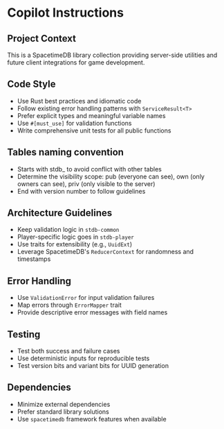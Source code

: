# Copilot Instructions

## Project Context
This is a SpacetimeDB library collection providing server-side utilities and future client integrations for game development.

## Code Style
- Use Rust best practices and idiomatic code
- Follow existing error handling patterns with `ServiceResult<T>`
- Prefer explicit types and meaningful variable names
- Use `#[must_use]` for validation functions
- Write comprehensive unit tests for all public functions

## Tables naming convention
- Starts with stdb_ to avoid conflict with other tables
- Determine the visibility scope: pub (everyone can see), own (only owners can see), priv (only visible to the server)
- End with version number to follow guidelines

## Architecture Guidelines
- Keep validation logic in `stdb-common`
- Player-specific logic goes in `stdb-player`
- Use traits for extensibility (e.g., `UuidExt`)
- Leverage SpacetimeDB's `ReducerContext` for randomness and timestamps

## Error Handling
- Use `ValidationError` for input validation failures
- Map errors through `ErrorMapper` trait
- Provide descriptive error messages with field names

## Testing
- Test both success and failure cases
- Use deterministic inputs for reproducible tests
- Test version bits and variant bits for UUID generation

## Dependencies
- Minimize external dependencies
- Prefer standard library solutions
- Use `spacetimedb` framework features when available
